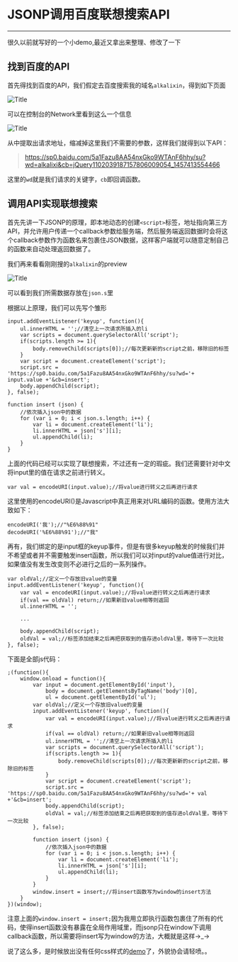 # JSONP调用百度联想搜索API
---
很久以前就写好的一个小demo,最近又拿出来整理、修改了一下
<!--more-->
## 找到百度的API
首先得找到百度的API，我们假定去百度搜索我的域名`alkalixin`，得到如下页面

![](http://demo.alkalixin.cn/jsonp/baidu1.png "Title")

可以在控制台的Network里看到这么一个信息

![](http://demo.alkalixin.cn/jsonp/baidu2.png "Title")

从中提取出请求地址，缩减掉这里我们不需要的参数，这样我们就得到以下API：

> https://sp0.baidu.com/5a1Fazu8AA54nxGko9WTAnF6hhy/su?wd=alkalixi&cb=jQuery1102039187157806009054_1457413554466

这里的`wd`就是我们请求的关键字，`cb`即回调函数。

## 调用API实现联想搜索
首先先讲一下JSONP的原理，即本地动态的创建`<script>`标签，地址指向第三方API，并允许用户传递一个callback参数给服务端，然后服务端返回数据时会将这个callback参数作为函数名来包裹住JSON数据，这样客户端就可以随意定制自己的函数来自动处理返回数据了。

我们再来看看刚刚搜的`alkalixin`的preview

![](http://demo.alkalixin.cn/jsonp/baidu3.png "Title")

可以看到我们所需数据存放在`json.s`里

根据以上原理，我们可以先写个雏形

```
input.addEventListener('keyup', function(){
	ul.innerHTML = '';//清空上一次请求所插入的li
	var scripts = document.querySelectorAll('script');
    if(scripts.length >= 1){
    	body.removeChild(scripts[0]);//每次更新新的script之前，移除旧的标签
    }
    var script = document.createElement('script');
    script.src = 'https://sp0.baidu.com/5a1Fazu8AA54nxGko9WTAnF6hhy/su?wd='+ input.value +'&cb=insert';
    body.appendChild(script);
}, false);

function insert (json) {
	//依次插入json中的数据
    for (var i = 0; i < json.s.length; i++) {
    	var li = document.createElement('li');
	    li.innerHTML = json['s'][i];
    	ul.appendChild(li);
    }
}
```
上面的代码已经可以实现了联想搜索，不过还有一定的瑕疵。我们还需要针对中文将input里的值在请求之前进行转义。

```
var val = encodeURI(input.value);//将value进行转义之后再进行请求
```
这里使用的encodeURI()是Javascript中真正用来对URL编码的函数。使用方法大致如下：

```
encodeURI('我');//"%E6%88%91"
decodeURI('%E6%88%91');//"我"
```

再有，我们绑定的是input框的keyup事件，但是有很多keyup触发的时候我们并不希望或者并不需要触发insert函数，所以我们可以对input的value值进行对比，如果值没有发生改变则不必进行之后的一系列操作。

```
var oldVal;//定义一个存放旧value的变量
input.addEventListener('keyup', function(){
    var val = encodeURI(input.value);//将value进行转义之后再进行请求
    if(val == oldVal) return;//如果新旧value相等则返回
    ul.innerHTML = ''; 
  
    ...
   
    body.appendChild(script);
    oldVal = val;//标签添加结束之后再把获取到的值存进oldVal里，等待下一次比较
}, false);
```
下面是全部js代码：

```
;(function(){
	window.onload = function(){
    	var input = document.getElementById('input'),
            body = document.getElementsByTagName('body')[0],
            ul = document.getElementById('ul');
        var oldVal;//定义一个存放旧value的变量
        input.addEventListener('keyup', function(){
			var val = encodeURI(input.value);//将value进行转义之后再进行请求
			if(val == oldVal) return;//如果新旧value相等则返回
            ul.innerHTML = '';//清空上一次请求所插入的li
            var scripts = document.querySelectorAll('script');
            if(scripts.length >= 1){
            	body.removeChild(scripts[0]);//每次更新新的script之前，移除旧的标签
            }
            var script = document.createElement('script');
            script.src = 'https://sp0.baidu.com/5a1Fazu8AA54nxGko9WTAnF6hhy/su?wd='+ val +'&cb=insert';
            body.appendChild(script);
            oldVal = val;//标签添加结束之后再把获取到的值存进oldVal里，等待下一次比较
		}, false);

        function insert (json) {
        	//依次插入json中的数据
        	for (var i = 0; i < json.s.length; i++) {
            	var li = document.createElement('li');
                li.innerHTML = json['s'][i];
                ul.appendChild(li);
        	}
        }
		window.insert = insert;//将insert函数写为window的insert方法
	}
})(window);
```
注意上面的`window.insert = insert;`因为我用立即执行函数包裹住了所有的代码，使得insert函数没有暴露在全局作用域里，而jsonp只在window下调用callback函数，所以需要将insert写为window的方法，大概就是这样→_→

说了这么多，是时候放出没有任何css样式的[demo](http://demo.alkalixin.cn/jsonp)了，外貌协会请轻喷。。